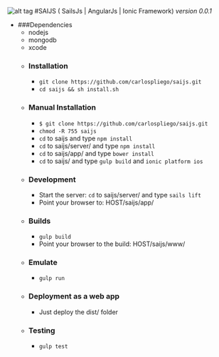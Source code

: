 ![alt tag](http://saijs.com/img/banner-bg.jpg)
#SAIJS ( SailsJs | AngularJs | Ionic Framework)
*version 0.0.1*

* ###Dependencies
    * nodejs
    * mongodb
    * xcode
  * ### Installation
    *  `git clone https://github.com/carlospliego/saijs.git`
    *  `cd saijs && sh install.sh`
  * ### Manual Installation
    *   `$ git clone https://github.com/carlospliego/saijs.git`
    *   `chmod -R 755 saijs`
    *   `cd` to saijs and type `npm install`
    *   `cd` to saijs/server/ and type  `npm install`
    *   `cd` to saijs/app/ and type  `bower install`
    *   `cd` to saijs/ and type  `gulp build` and `ionic platform ios`
  * ### Development  
    *  Start the server: `cd` to saijs/server/ and type `sails lift`
    *  Point your browser to: HOST/saijs/app/
  * ### Builds
    * `gulp build`
    * Point your browser to the build: HOST/saijs/www/
  * ### Emulate
    * `gulp run`
  * ### Deployment as a web app
    * Just deploy the dist/ folder
  * ### Testing
    * `gulp test`    